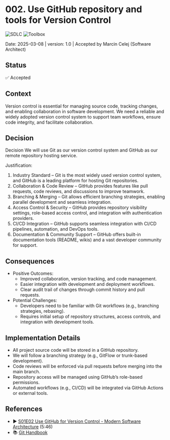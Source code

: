 ﻿# 002. Use GitHub repository and tools for Version Control
![SDLC](https://img.shields.io/badge/SDLC-orange) 
![Toolbox](https://img.shields.io/badge/Toolbox-brown)

Date: 2025-03-08 | version: 1.0 | Accepted by Marcin Celej (Software Architect)

## Status

✅ Accepted

## Context

Version control is essential for managing source code, tracking changes, and enabling collaboration in software development.
We need a reliable and widely adopted version control system to support team workflows, ensure code integrity, and facilitate collaboration.

## Decision

Decision
We will use Git as our version control system and GitHub as our remote repository hosting service.

Justification:
1. Industry Standard – Git is the most widely used version control system, and GitHub is a leading platform for hosting Git repositories.
2. Collaboration & Code Review – GitHub provides features like pull requests, code reviews, and discussions to improve teamwork.
3. Branching & Merging – Git allows efficient branching strategies, enabling parallel development and seamless integration.
4. Access Control & Security – GitHub provides repository visibility settings, role-based access control, and integration with authentication providers.
5. CI/CD Integration – GitHub supports seamless integration with CI/CD pipelines, automation, and DevOps tools.
6. Documentation & Community Support – GitHub offers built-in documentation tools (README, wikis) and a vast developer community for support.

## Consequences

* Positive Outcomes:
  * Improved collaboration, version tracking, and code management.
  * Easier integration with development and deployment workflows.
  * Clear audit trail of changes through commit history and pull requests.
* Potential Challenges:
  * Developers need to be familiar with Git workflows (e.g., branching strategies, rebasing).
  * Requires initial setup of repository structures, access controls, and integration with development tools.

## Implementation Details

* All project source code will be stored in a GitHub repository.
* We will follow a branching strategy (e.g., GitFlow or trunk-based development).
* Code reviews will be enforced via pull requests before merging into the main branch.
* Repository access will be managed using GitHub’s role-based permissions.
* Automated workflows (e.g., CI/CD) will be integrated via GitHub Actions or external tools.

## References

* ▶️ [S01E02 Use GitHub for Version Control - Modern Software Architecture](https://youtu.be/YZxJj41nQ7A) (5:46)
* 📚 [Git Handbook](https://guides.github.com/introduction/git-handbook/)
